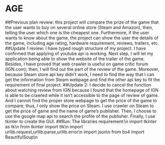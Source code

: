 # AGE
##Previous plan review:
this project will compare the prize of the game that the user wants to buy on
several online store (Steam and Amazon), then, telling the user which one is the
cheapest one. Furthermore, if the user wants to know about the game, the project
can show the user the details of the game, including age rating, hardware
requirement, reviews, trailers, etc.
##Update 1 review:
I have typed rough structure of my project. I have confirmed that applying of
youtube api is working. Next step, I will let my application being able to show the
website of the trailer of the game. Besides, I have proved that web crawler is useful
on game critic forum (IGN.com); then, I will find out the part of the review of the
game. Moreover, because Steam store api key didn’t work, I need to find the way
that I can get the information from Steam webpage and find the other api key to fit
the requirement of final project.
##Update 2:
I decide to cancel the function about watching review from IGN because I found
that the homepage of IGN is able to be crawled while it isn’t accessible to the page of
review of game. And I cannot find the proper store webpage to get the price of the
game to compare; thus, I only show the price on Steam. I use crawler on Steam to
get the price of game and the name of game’s publisher. Then, I choose to use the
google map api to search the profile of the publisher. Finally, I use tkinter to create
the GUI.
##Run:
  The libraries requirement:\n
  import tkinter as tk\n
  from tkinter import ttk\n
  import urllib.request,urllib.parse,urllib.error\n 
  import json\n
  from bs4 import BeautifulSoup\n
